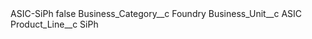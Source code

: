 <?xml version="1.0" encoding="UTF-8"?>
<CustomMetadata xmlns="http://soap.sforce.com/2006/04/metadata" xmlns:xsi="http://www.w3.org/2001/XMLSchema-instance" xmlns:xsd="http://www.w3.org/2001/XMLSchema">
    <label>ASIC-SiPh</label>
    <protected>false</protected>
    <values>
        <field>Business_Category__c</field>
        <value xsi:type="xsd:string">Foundry</value>
    </values>
    <values>
        <field>Business_Unit__c</field>
        <value xsi:type="xsd:string">ASIC</value>
    </values>
    <values>
        <field>Product_Line__c</field>
        <value xsi:type="xsd:string">SiPh</value>
    </values>
</CustomMetadata>
